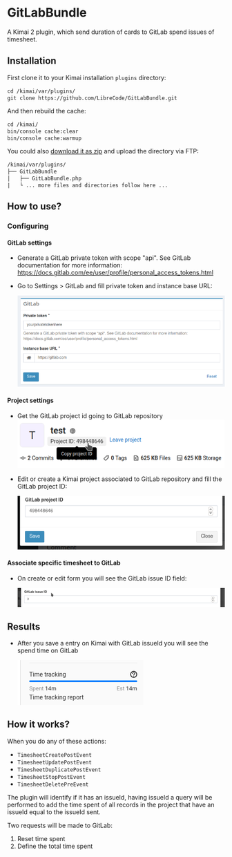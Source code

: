 # GitLabBundle

A Kimai 2 plugin, which send duration of cards to GitLab spend issues of timesheet.

## Installation

First clone it to your Kimai installation `plugins` directory:
```
cd /kimai/var/plugins/
git clone https://github.com/LibreCode/GitLabBundle.git
```

And then rebuild the cache: 
```
cd /kimai/
bin/console cache:clear
bin/console cache:warmup
```

You could also [download it as zip](https://github.com/LibreCode/GitLabBundle/archive/master.zip) and upload the directory via FTP:

```
/kimai/var/plugins/
├── GitLabBundle
│   ├── GitLabBundle.php
|   └ ... more files and directories follow here ... 
```
## How to use?

### Configuring

#### GitLab settings

* Generate a GitLab private token with scope "api". See GitLab documentation for more information: https://docs.gitlab.com/ee/user/profile/personal_access_tokens.html
* Go to Settings > GitLab and fill private token and instance base URL:

  ![settings](Resources/assets/images/admin_settings.png)

#### Project settings

* Get the GitLab project id going to GitLab repository
  ![settings](Resources/assets/images/gitlab_project_id.png)
* Edit or create a Kimai project associated to GitLab repository and fill the GitLab project ID:

  ![settings](Resources/assets/images/project_settings.png)

#### Associate specific timesheet to GitLab
* On create or edit form you will see the GitLab issue ID field:

  ![settings](Resources/assets/images/gitlab_issue_id.png)

## Results

* After you save a entry on Kimai with GitLab issueId you will see the spend time on GitLab

  ![settings](Resources/assets/images/gitlab_spend_time.png)

## How it works?

When you do any of these actions:

* `TimesheetCreatePostEvent`
* `TimesheetUpdatePostEvent`
* `TimesheetDuplicatePostEvent`
* `TimesheetStopPostEvent`
* `TimesheetDeletePreEvent`

The plugin will identify if it has an issueId, having issueId a query will be performed to add the time spent of all records in the project that have an issueId equal to the issueId sent.

Two requests will be made to GitLab:
1. Reset time spent
2. Define the total time spent